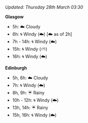 *Updated: Thursday 28th March 03:30*

**Glasgow**

* 5h: :cloud: Cloudy
* 6h: :cyclone: Windy (:cloud:) [:cloud: as of 2h]
* 7h - 14h: :cyclone: Windy (:cloud:)
* 15h: :cyclone: Windy (:partly_sunny:)
* 16h: :cyclone: Windy (:cloud:)

**Edinburgh**

* 5h, 6h: :cloud: Cloudy
* 7h: :cyclone: Windy (:cloud:)
* 8h, 9h: :umbrella: Rainy
* 10h - 12h: :cyclone: Windy (:cloud:)
* 13h, 14h: :umbrella: Rainy
* 15h, 16h: :cyclone: Windy (:cloud:)

